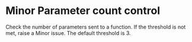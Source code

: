 # Minor Parameter count control

Check the number of parameters sent to a function. If the threshold is not met, raise a Minor issue. The default threshold is 3.
